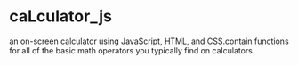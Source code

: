 # caLculator_js
an on-screen calculator using JavaScript, HTML, and CSS.contain functions for all of the basic math operators you typically find on calculators
